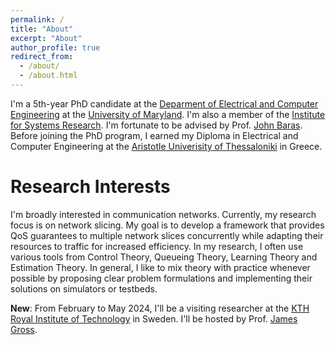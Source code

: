 ```yaml
---
permalink: /
title: "About"
excerpt: "About"
author_profile: true
redirect_from: 
  - /about/
  - /about.html
---
```


I'm a 5th-year PhD candidate at the [Deparment of Electrical and Computer Engineering](https://ece.umd.edu/) at the [University of Maryland](https://umd.edu/). I'm also a member of the [Institute for Systems Research](https://isr.umd.edu/). I'm fortunate to be advised by Prof. [John Baras](https://ece.umd.edu/clark/faculty/357/John-S-Baras). Before joining the PhD program, I earned my Diploma in Electrical and Computer Engineering  at the [Aristotle Univerisity of Thessaloniki](https://www.auth.gr/en/university/) in Greece.

# Research Interests

I'm broadly interested in communication networks. Currently, my research focus is on network slicing. My goal is to develop a framework that provides QoS guarantees to multiple network slices concurrently while adapting their resources to traffic for increased efficiency. In my research, I often use various tools from Control Theory, Queueing Theory, Learning Theory and Estimation Theory. In general, I like to mix theory with practice whenever possible by proposing clear problem formulations and implementing their solutions on simulators or testbeds. 

**New**: From February to May 2024, I'll be a visiting researcher at the [KTH Royal Institute of Technology](https://www.kth.se/en) in Sweden. I'll be hosted by Prof. [James Gross](https://www.jamesgross.org/).

